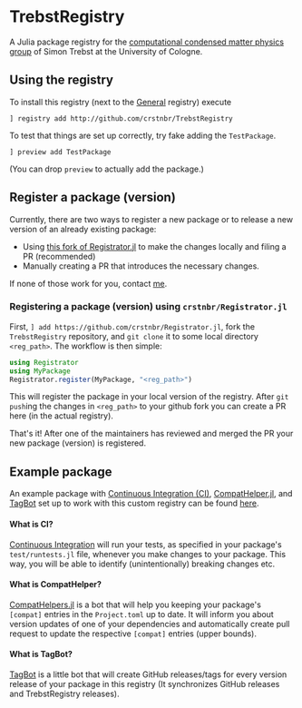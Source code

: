 # TrebstRegistry

A Julia package registry for the [computational condensed matter physics group](http://www.thp.uni-koeln.de/trebst/index.shtml) of Simon Trebst at the University of Cologne.

## Using the registry
To install this registry (next to the [General](https://github.com/JuliaRegistries/General) registry) execute
```
] registry add http://github.com/crstnbr/TrebstRegistry
```

To test that things are set up correctly, try fake adding the `TestPackage`.
```
] preview add TestPackage
```
(You can drop `preview` to actually add the package.)

## Register a package (version)
Currently, there are two ways to register a new package or to release a new version of an already existing package:

* Using [this fork of Registrator.jl](http://github.com/crstnbr/Registrator.jl) to make the changes locally and filing a PR (recommended)
* Manually creating a PR that introduces the necessary changes.

If none of those work for you, contact [me](http://github.com/crstnbr).

### Registering a package (version) using `crstnbr/Registrator.jl`

First, `] add https://github.com/crstnbr/Registrator.jl`, fork the `TrebstRegistry` repository, and `git clone` it to some local directory `<reg_path>`. The workflow is then simple:

```julia
using Registrator
using MyPackage
Registrator.register(MyPackage, "<reg_path>")
```

This will register the package in your local version of the registry. After `git push`ing the changes in `<reg_path>` to your github fork you can create a PR here (in the actual registry).

That's it! After one of the maintainers has reviewed and merged the PR your new package (version) is registered.

## Example package

An example package with [Continuous Integration (CI)](https://github.com/crstnbr/TestPackage2.jl/tree/master/.github/workflows/CI.yaml), [CompatHelper.jl](https://github.com/crstnbr/TestPackage2.jl/tree/master/.github/workflows/CompatHelper.yml), and [TagBot](https://github.com/crstnbr/TestPackage2.jl/tree/master/.github/workflows/TagBot.yml) set up to work with this custom registry can be found [here](http://github.com/crstnbr/TestPackage2.jl).

#### What is CI?

[Continuous Integration](https://en.wikipedia.org/wiki/Continuous_integration) will run your tests, as specified in your package's `test/runtests.jl` file, whenever you make changes to your package. This way, you will be able to identify (unintentionally) breaking changes etc.

#### What is CompatHelper?

[CompatHelpers.jl](https://github.com/bcbi/CompatHelper.jl) is a bot that will help you keeping your package's `[compat]` entries in the `Project.toml` up to date. It will inform you about version updates of one of your dependencies and automatically create pull request to update the respective `[compat]` entries (upper bounds).

#### What is TagBot?

[TagBot](https://github.com/JuliaRegistries/TagBot) is a little bot that will create GitHub releases/tags for every version release of your package in this registry (It synchronizes GitHub releases and TrebstRegistry releases).
